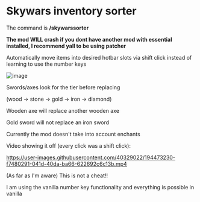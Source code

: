 # Skywars inventory sorter

The command is **/skywarssorter**

**The mod WILL crash if you dont have another mod with essential installed, I recommend yall to be using patcher**

Automatically move items into desired hotbar slots via shift click instead of learning to use the number keys

![image](https://user-images.githubusercontent.com/40329022/194472306-912160c4-b07a-456f-857b-75f161024be4.png)

Swords/axes look for the tier before replacing

(wood -> stone -> gold -> iron -> diamond)

Wooden axe will replace another wooden axe

Gold sword will not replace an iron sword

Currently the mod doesn't take into account enchants


Video showing it off (every click was a shift click):

https://user-images.githubusercontent.com/40329022/194473230-f7480291-041d-40da-ba66-622692c6c13b.mp4

(As far as I'm aware) This is not a cheat!!

I am using the vanilla number key functionality and everything is possible in vanilla 
